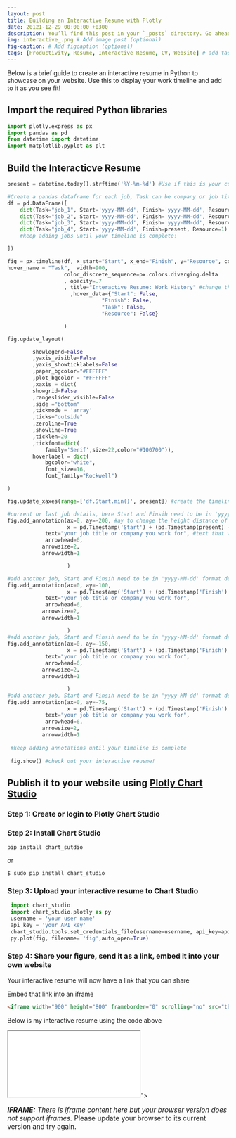 ```yaml
---
layout: post
title: Building an Interactive Resume with Plotly
date: 20121-12-29 00:00:00 +0300
description: You’ll find this post in your `_posts` directory. Go ahead and edit it and re-build the site to see your changes. # Add post description (optional)
img: interactive_.png # Add image post (optional)
fig-caption: # Add figcaption (optional)
tags: [Productivity, Resume, Interactive Resume, CV, Website] # add tag
---
```


Below is a brief guide to create an interactive resume in Python to showcase on your website. Use this to display your work timeline and add to it as you see fit!

## Import the required Python libraries

```python
import plotly.express as px
import pandas as pd
from datetime import datetime
import matplotlib.pyplot as plt
```

## Build the Interacticve Resume

```python
present = datetime.today().strftime('%Y-%m-%d') #Use if this is your current job

#Create a pandas dataframe for each job, Task can be company or job title--it will become a tooltip when cursor hovers over era of timeline
df = pd.DataFrame([
    dict(Task="job_1", Start='yyyy-MM-dd', Finish='yyyy-MM-dd', Resource=1),
    dict(Task="job_2", Start='yyyy-MM-dd', Finish='yyyy-MM-dd', Resource=1),
    dict(Task="job_3", Start='yyyy-MM-dd', Finish='yyyy-MM-dd', Resource=1),
    dict(Task="job_4", Start='yyyy-MM-dd', Finish=present, Resource=1) # Finish = present denotes current job
    #keep adding jobs until your timeline is complete!

])

fig = px.timeline(df, x_start="Start", x_end="Finish", y="Resource", color="Start",
hover_name = "Task",  width=900,
                  color_discrete_sequence=px.colors.diverging.delta
                  , opacity=.7
                  , title="Interactive Resume: Work History" #change the title of your interactive resume
                    ,hover_data={"Start": False,
                              "Finish": False,
                              "Task": False,
                              "Resource": False}

                  )

fig.update_layout(

        showlegend=False 
        ,yaxis_visible=False 
        ,yaxis_showticklabels=False 
        ,paper_bgcolor="#FFFFFF"
        ,plot_bgcolor = "#FFFFFF"
        ,xaxis = dict(
        showgrid=False
        ,rangeslider_visible=False
        ,side ="bottom"
        ,tickmode = 'array'
        ,ticks="outside"
        ,zeroline=True
        ,showline=True
        ,ticklen=20
        ,tickfont=dict(
            family='Serif',size=22,color="#100700")),
        hoverlabel = dict(
            bgcolor="white",
            font_size=16,
            font_family="Rockwell")

)

fig.update_xaxes(range=['df.Start.min()', present]) #create the timeline range of your interactive resume

#current or last job details, here Start and Finsih need to be in 'yyyy-MM-dd' format denotes start time of current/last job
fig.add_annotation(ax=0, ay=-200, #ay to change the height distance of text away from the timeline
                   x = pd.Timestamp('Start') + (pd.Timestamp(present) - pd.Timestamp('Start'))/2, y = 1.4, #center the text 
            text="your job title or company you work for", #text that will appear above the era of the timneline
            arrowhead=6,
           arrowsize=2,
           arrowwidth=1

                   )

#add another job, Start and Finsih need to be in 'yyyy-MM-dd' format denotes start time of job
fig.add_annotation(ax=0, ay=-100,
                   x = pd.Timestamp('Start') + (pd.Timestamp('Finish') - pd.Timestamp('Start'))/2, y = 1.4,
            text="your job title or company you work for",
            arrowhead=6,
           arrowsize=2,
           arrowwidth=1

                   )
#add another job, Start and Finsih need to be in 'yyyy-MM-dd' format denotes start time of job
fig.add_annotation(ax=0, ay=-150,
                   x = pd.Timestamp('Start') + (pd.Timestamp('Finish') - pd.Timestamp('Start'))/2, y = 1.4,
            text="your job title or company you work for",
            arrowhead=6,
           arrowsize=2,
           arrowwidth=1

                   )
#add another job, Start and Finsih need to be in 'yyyy-MM-dd' format denotes start time of job
fig.add_annotation(ax=0, ay=-75,
                   x = pd.Timestamp('Start') + (pd.Timestamp('Finish') - pd.Timestamp('Start'))/2, y = 1.4,
            text="your job title or company you work for",
            arrowhead=6,
           arrowsize=2,
           arrowwidth=1
 
 #keep adding annotations until your timeline is complete
 
 fig.show() #check out your interactive reusme!
```
## Publish it to your website using [Plotly Chart Studio](https://chart-studio.plotly.com/)

### Step 1: Create or login to Plotly Chart Studio 

### Step 2: Install Chart Studio
```console
pip install chart_sutdio
```
or 
```console
$ sudo pip install chart_studio
```
### Step 3: Upload your interactive resume to Chart Studio

```python
 import chart_studio
 import chart_studio.plotly as py
 username = 'your user name'
 api_key = 'your API key'
 chart_studio.tools.set_credentials_file(username=username, api_key=api_key)
 py.plot(fig, filename= 'fig',auto_open=True)
```
### Step 4: Share your figure, send it as a link, embed it into your own website
Your interactive resume will now have a link that you can share

Embed that link into an iframe
```html
<iframe width="900" height="800" frameborder="0" scrolling="no" src="the link to your figure here"></iframe>
```
Below is my interactive resume using the code above
<div class="iframe-container iframe-container-for-wxh-500x350"
style="-webkit-overflow-scrolling: touch; overflow: auto;">

<iframe src="//plotly.com/~pal1234/71.embed"></iframe>">

  <p style="font-size: 110%;"><em><strong>IFRAME:</strong> There is
  iframe content here but your browser version does not support
  iframes.</em> Please update your browser to its current version 
  and try again.</p>

</iframe>

</div>






